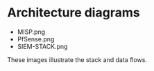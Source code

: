 # Architecture diagrams

- MISP.png
- PfSense.png
- SIEM-STACK.png

These images illustrate the stack and data flows.
